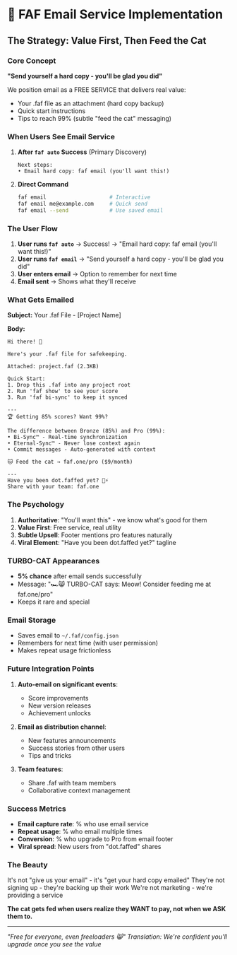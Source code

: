 # 📧 FAF Email Service Implementation

## The Strategy: Value First, Then Feed the Cat

### Core Concept
**"Send yourself a hard copy - you'll be glad you did"**

We position email as a FREE SERVICE that delivers real value:
- Your .faf file as an attachment (hard copy backup)
- Quick start instructions
- Tips to reach 99% (subtle "feed the cat" messaging)

### When Users See Email Service

1. **After `faf auto` Success** (Primary Discovery)
   ```
   Next steps:
   • Email hard copy: faf email (you'll want this!)
   ```

2. **Direct Command**
   ```bash
   faf email                    # Interactive
   faf email me@example.com     # Quick send
   faf email --send             # Use saved email
   ```

### The User Flow

1. **User runs `faf auto`** → Success! → "Email hard copy: faf email (you'll want this!)"
2. **User runs `faf email`** → "Send yourself a hard copy - you'll be glad you did"
3. **User enters email** → Option to remember for next time
4. **Email sent** → Shows what they'll receive

### What Gets Emailed

**Subject:** Your .faf File - [Project Name]

**Body:**
```
Hi there! 👋

Here's your .faf file for safekeeping.

Attached: project.faf (2.3KB)

Quick Start:
1. Drop this .faf into any project root
2. Run 'faf show' to see your score
3. Run 'faf bi-sync' to keep it synced

---
🏆 Getting 85% scores? Want 99%?

The difference between Bronze (85%) and Pro (99%):
• Bi-Sync™ - Real-time synchronization
• Eternal-Sync™ - Never lose context again
• Commit messages - Auto-generated with context

🐱 Feed the cat → faf.one/pro ($9/month)

---
Have you been dot.faffed yet? 🧡⚡️
Share with your team: faf.one
```

### The Psychology

1. **Authoritative**: "You'll want this" - we know what's good for them
2. **Value First**: Free service, real utility
3. **Subtle Upsell**: Footer mentions pro features naturally
4. **Viral Element**: "Have you been dot.faffed yet?" tagline

### TURBO-CAT Appearances

- **5% chance** after email sends successfully
- Message: "🏎️😸 TURBO-CAT says: Meow! Consider feeding me at faf.one/pro"
- Keeps it rare and special

### Email Storage

- Saves email to `~/.faf/config.json`
- Remembers for next time (with user permission)
- Makes repeat usage frictionless

### Future Integration Points

1. **Auto-email on significant events**:
   - Score improvements
   - New version releases
   - Achievement unlocks

2. **Email as distribution channel**:
   - New features announcements
   - Success stories from other users
   - Tips and tricks

3. **Team features**:
   - Share .faf with team members
   - Collaborative context management

### Success Metrics

- **Email capture rate**: % who use email service
- **Repeat usage**: % who email multiple times
- **Conversion**: % who upgrade to Pro from email footer
- **Viral spread**: New users from "dot.faffed" shares

### The Beauty

It's not "give us your email" - it's "get your hard copy emailed"
They're not signing up - they're backing up their work
We're not marketing - we're providing a service

**The cat gets fed when users realize they WANT to pay, not when we ASK them to.**

---

*"Free for everyone, even freeloaders 😸"*
*Translation: We're confident you'll upgrade once you see the value*